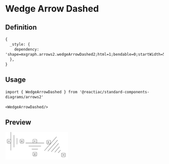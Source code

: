 # Wedge Arrow Dashed

## Definition

```
{
  _style: { 
    dependency: 'shape=mxgraph.arrows2.wedgeArrowDashed2;html=1;bendable=0;startWidth=50;stepSize=15;',
  },
}
```

## Usage

```
import { WedgeArrowDashed } from '@reactiac/standard-components-diagrams/arrows2'

<WedgeArrowDashed/>
```

## Preview

<img src="./wedge-arrow-dashed.png" width="200"/>
